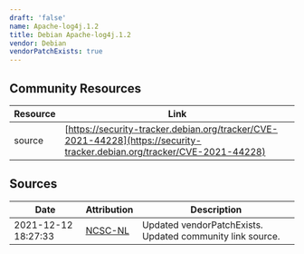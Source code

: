 ```yaml
---
draft: 'false'
name: Apache-log4j.1.2
title: Debian Apache-log4j.1.2
vendor: Debian
vendorPatchExists: true
---
```



## Community Resources
| Resource | Link |
| --- | --- |
| source | [https://security-tracker.debian.org/tracker/CVE-2021-44228](https://security-tracker.debian.org/tracker/CVE-2021-44228) |


## Sources
| Date | Attribution | Description |
| --- | --- | --- |
| 2021-12-12 18:27:33 | [NCSC-NL](https://github.com/NCSC-NL/log4shell/blob/main/software/README.md) | Updated vendorPatchExists. Updated community link source.  |
